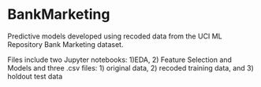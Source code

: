 # BankMarketing

Predictive models developed using recoded data from the UCI ML Repository Bank Marketing dataset. 

Files include two Jupyter notebooks: 1)EDA, 2) Feature Selection and Models and three .csv files: 1) original data, 2) recoded training data, and 3) holdout test data

